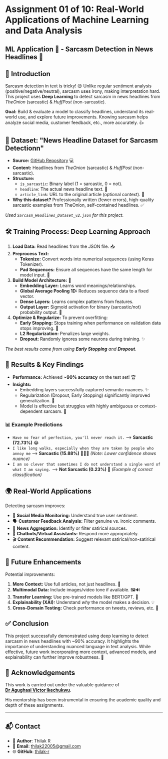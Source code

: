 
# Assignment 01 of 10: Real-World Applications of Machine Learning and Data Analysis
## ML Application 🤖 - Sarcasm Detection in News Headlines 📰

## 🤔 Introduction

Sarcasm detection in text is tricky! 😉 Unlike regular sentiment analysis (positive/negative/neutral), sarcasm uses irony, making interpretation hard. This project uses **Deep Learning** to detect sarcasm in news headlines from *TheOnion* (sarcastic) & *HuffPost* (non-sarcastic).

**Goal:** Build & evaluate a model to classify headlines, understand its real-world use, and explore future improvements. Knowing sarcasm helps analyze social media, customer feedback, etc., more accurately. 👍

## 💾 Dataset: "News Headline Dataset for Sarcasm Detectionn"

*   **Source:** [GitHub Repository](https://github.com/rishabhmisra/News-Headlines-Dataset-For-Sarcasm-Detection) 💻
*   **Content:** Headlines from *TheOnion* (sarcastic) & *HuffPost* (non-sarcastic).
*   **Structure:**
    *   `is_sarcastic`: Binary label (1 = sarcastic, 0 = not).
    *   `headline`: The actual news headline text. 📝
    *   `article_link`: URL to the original article (optional context). 🔗
*   **Why this dataset?** Professionally written (fewer errors), high-quality sarcastic examples from TheOnion, self-contained headlines. ✅

*Used `Sarcasm_Headlines_Dataset_v2.json` for this project.*

## 🛠️ Training Process: Deep Learning Approach

1.  **Load Data:** Read headlines from the JSON file. 📥
2.  **Preprocess Text:**
    *   **Tokenize:** Convert words into numerical sequences (using Keras Tokenizer).
    *   **Pad Sequences:** Ensure all sequences have the same length for model input. 📏
3.  **Build Model Architecture:** 🧠
    *   **Embedding Layer:** Learns word meanings/relationships.
    *   **Global Average Pooling 1D:** Reduces sequence data to a fixed vector.
    *   **Dense Layers:** Learns complex patterns from features.
    *   **Output Layer:** Sigmoid activation for binary (sarcastic/not) probability output. 🎯
4.  **Optimize & Regularize:** To prevent overfitting:
    *   **Early Stopping:** Stops training when performance on validation data stops improving. 🛑
    *   **L2 Regularization:** Penalizes large weights.
    *   **Dropout:** Randomly ignores some neurons during training. ✨

*The best results came from using **Early Stopping** and **Dropout**.*

## 🎉 Results & Key Findings

*   **Performance:** Achieved **~90% accuracy** on the test set! 🏆
*   **Insights:**
    *   Embedding layers successfully captured semantic nuances. ✨
    *   Regularization (Dropout, Early Stopping) significantly improved generalization. 💪
    *   Model is effective but struggles with highly ambiguous or context-dependent sarcasm. 🤔

### 📊 Example Predictions

*   `Have no fear of perfection, you'll never reach it.` --> **Sarcastic (72.73%)** 😂
*   `I like long walks, especially when they are taken by people who annoy me` --> **Sarcastic (15.88%)** 🚶‍♀️💨 *(Note: Lower confidence shows nuance)*
*   `I am so clever that sometimes I do not understand a single word of what I am saying.` --> **Not Sarcastic (0.23%)** 🤔 *(Example of correct classification)*

## 🌍 Real-World Applications

Detecting sarcasm improves:

*   👀 **Social Media Monitoring:** Understand true user sentiment.
*   🗣️ **Customer Feedback Analysis:** Filter genuine vs. ironic comments.
*   📰 **News Aggregation:** Identify or filter satirical sources.
*   🤖 **Chatbots/Virtual Assistants:** Respond more appropriately.
*   🎬 **Content Recommendation:** Suggest relevant satirical/non-satirical content.

## 🚀 Future Enhancements

Potential improvements:

1.  **More Context:** Use full articles, not just headlines. 📖
2.  **Multimodal Data:** Include images/video tone if available. 🖼️🔊
3.  **Transfer Learning:** Use pre-trained models like BERT/GPT. 🤖
4.  **Explainability (XAI):** Understand *why* the model makes a decision. 💡
5.  **Cross-Domain Testing:** Check performance on tweets, reviews, etc. 🔄

## ✅ Conclusion

This project successfully demonstrated using deep learning to detect sarcasm in news headlines with ~90% accuracy. It highlights the importance of understanding nuanced language in text analysis. While effective, future work incorporating more context, advanced models, and explainability can further improve robustness. 🎉

## 🤝 Acknowledgements

This work is carried out under the valuable guidance of  
**[Dr Agughasi Victor Ikechukwu](https://github.com/Victor-Ikechukwu)**. 

His mentorship has been instrumental in ensuring the academic quality and depth of these assignments.

---

## 📬 Contact

- 👤 **Author**: Thilak R
- 📧 **Email**: [thilak22005@gmail.com](mailto:thilak22005@gmail.com)
- 🌐 **GitHub**: [thilak-r](https://github.com/thilak-r)
